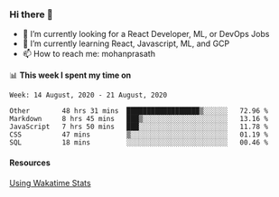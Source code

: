 ### Hi there 👋

- 🔭 I’m currently looking for a React Developer, ML, or DevOps Jobs
- 🌱 I’m currently learning React, Javascript, ML, and GCP
- 📫 How to reach me: mohanprasath

📊 **This week I spent my time on**
<!--START_SECTION:waka-->
```text
Week: 14 August, 2020 - 21 August, 2020

Other        48 hrs 31 mins  ██████████████████▒░░░░░░   72.96 % 
Markdown     8 hrs 45 mins   ███▒░░░░░░░░░░░░░░░░░░░░░   13.16 % 
JavaScript   7 hrs 50 mins   ███░░░░░░░░░░░░░░░░░░░░░░   11.78 % 
CSS          47 mins         ▒░░░░░░░░░░░░░░░░░░░░░░░░   01.19 % 
SQL          18 mins         ░░░░░░░░░░░░░░░░░░░░░░░░░   00.46 % 
```
<!--END_SECTION:waka-->

#### Resources
[Using Wakatime Stats](https://github.com/marketplace/actions/waka-readme)
